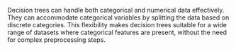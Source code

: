 Decision trees can handle both categorical and numerical data effectively. They can accommodate categorical variables by splitting the data based on discrete categories. This flexibility makes decision trees suitable for a wide range of datasets where categorical features are present, without the need for complex preprocessing steps.